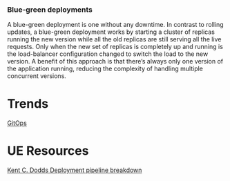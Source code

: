 
### Blue-green deployments
A blue-green deployment is one without any downtime. In contrast to rolling updates, a blue-green deployment works by starting a cluster of replicas running the new version while all the old replicas are still serving all the live requests. Only when the new set of replicas is completely up and running is the load-balancer configuration changed to switch the load to the new version. A benefit of this approach is that there’s always only one version of the application running, reducing the complexity of handling multiple concurrent versions.

# Trends
[GitOps](https://www.atlassian.com/git/tutorials/gitops)

# UE Resources
[Kent C. Dodds Deployment pipeline breakdown](https://kentcdodds.com/blog/how-i-built-a-modern-website-in-2021)
